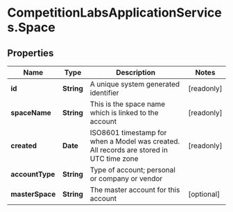 # CompetitionLabsApplicationServices.Space

## Properties

Name | Type | Description | Notes
------------ | ------------- | ------------- | -------------
**id** | **String** | A unique system generated identifier | [readonly] 
**spaceName** | **String** | This is the space name which is linked to the account | [readonly] 
**created** | **Date** | ISO8601 timestamp for when a Model was created. All records are stored in UTC time zone | [readonly] 
**accountType** | **String** | Type of account; personal or company or vendor | 
**masterSpace** | **String** | The master account for this account | [optional] 



